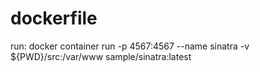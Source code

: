 # dockerfile

run: docker container run -p 4567:4567 --name sinatra -v ${PWD}/src:/var/www sample/sinatra:latest
